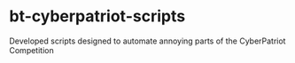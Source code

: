# bt-cyberpatriot-scripts
Developed scripts designed to automate annoying parts of the CyberPatriot Competition
